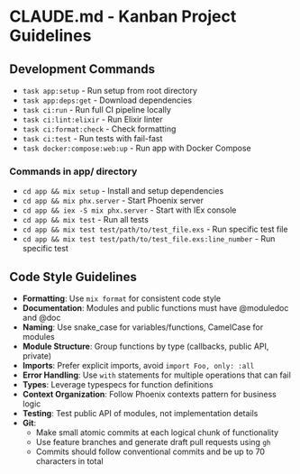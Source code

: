 # CLAUDE.md - Kanban Project Guidelines

## Development Commands

- `task app:setup` - Run setup from root directory
- `task app:deps:get` - Download dependencies
- `task ci:run` - Run full CI pipeline locally
- `task ci:lint:elixir` - Run Elixir linter
- `task ci:format:check` - Check formatting
- `task ci:test` - Run tests with fail-fast
- `task docker:compose:web:up` - Run app with Docker Compose

### Commands in app/ directory

- `cd app && mix setup` - Install and setup dependencies
- `cd app && mix phx.server` - Start Phoenix server
- `cd app && iex -S mix phx.server` - Start with IEx console
- `cd app && mix test` - Run all tests
- `cd app && mix test test/path/to/test_file.exs` - Run specific test file
- `cd app && mix test test/path/to/test_file.exs:line_number` - Run specific test

## Code Style Guidelines

- **Formatting**: Use `mix format` for consistent code style
- **Documentation**: Modules and public functions must have @moduledoc and @doc
- **Naming**: Use snake_case for variables/functions, CamelCase for modules
- **Module Structure**: Group functions by type (callbacks, public API, private)
- **Imports**: Prefer explicit imports, avoid `import Foo, only: :all`
- **Error Handling**: Use `with` statements for multiple operations that can fail
- **Types**: Leverage typespecs for function definitions
- **Context Organization**: Follow Phoenix contexts pattern for business logic
- **Testing**: Test public API of modules, not implementation details
- **Git**:
  - Make small atomic commits at each logical chunk of functionality
  - Use feature branches and generate draft pull requests using `gh`
  - Commits should follow conventional commits and be up to 70 characters in total
